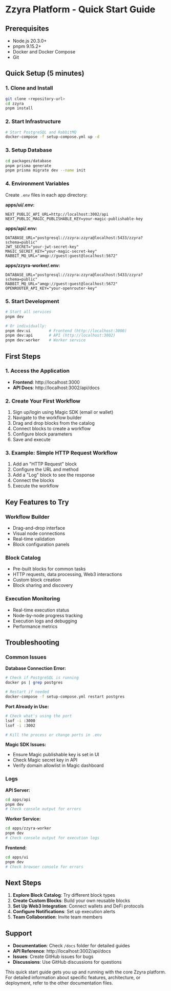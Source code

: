 # Zzyra Platform - Quick Start Guide

## Prerequisites

- Node.js 20.3.0+
- pnpm 9.15.2+
- Docker and Docker Compose
- Git

## Quick Setup (5 minutes)

### 1. Clone and Install

```bash
git clone <repository-url>
cd zzyra
pnpm install
```

### 2. Start Infrastructure

```bash
# Start PostgreSQL and RabbitMQ
docker-compose -f setup-compose.yml up -d
```

### 3. Setup Database

```bash
cd packages/database
pnpm prisma generate
pnpm prisma migrate dev --name init
```

### 4. Environment Variables

Create `.env` files in each app directory:

**apps/ui/.env:**

```env
NEXT_PUBLIC_API_URL=http://localhost:3002/api
NEXT_PUBLIC_MAGIC_PUBLISHABLE_KEY=your-magic-publishable-key
```

**apps/api/.env:**

```env
DATABASE_URL="postgresql://zzyra:zzyra@localhost:5433/zzyra?schema=public"
JWT_SECRET="your-jwt-secret-key"
MAGIC_SECRET_KEY="your-magic-secret-key"
RABBIT_MQ_URL="amqp://guest:guest@localhost:5672"
```

**apps/zzyra-worker/.env:**

```env
DATABASE_URL="postgresql://zzyra:zzyra@localhost:5433/zzyra?schema=public"
RABBIT_MQ_URL="amqp://guest:guest@localhost:5672"
OPENROUTER_API_KEY="your-openrouter-key"
```

### 5. Start Development

```bash
# Start all services
pnpm dev

# Or individually:
pnpm dev:ui        # Frontend (http://localhost:3000)
pnpm dev:api       # API (http://localhost:3002)
pnpm dev:worker    # Worker service
```

## First Steps

### 1. Access the Application

- **Frontend**: http://localhost:3000
- **API Docs**: http://localhost:3002/api/docs

### 2. Create Your First Workflow

1. Sign up/login using Magic SDK (email or wallet)
2. Navigate to the workflow builder
3. Drag and drop blocks from the catalog
4. Connect blocks to create a workflow
5. Configure block parameters
6. Save and execute

### 3. Example: Simple HTTP Request Workflow

1. Add an "HTTP Request" block
2. Configure the URL and method
3. Add a "Log" block to see the response
4. Connect the blocks
5. Execute the workflow

## Key Features to Try

### Workflow Builder

- Drag-and-drop interface
- Visual node connections
- Real-time validation
- Block configuration panels

### Block Catalog

- Pre-built blocks for common tasks
- HTTP requests, data processing, Web3 interactions
- Custom block creation
- Block sharing and discovery

### Execution Monitoring

- Real-time execution status
- Node-by-node progress tracking
- Execution logs and debugging
- Performance metrics

## Troubleshooting

### Common Issues

**Database Connection Error:**

```bash
# Check if PostgreSQL is running
docker ps | grep postgres

# Restart if needed
docker-compose -f setup-compose.yml restart postgres
```

**Port Already in Use:**

```bash
# Check what's using the port
lsof -i :3000
lsof -i :3002

# Kill the process or change ports in .env
```

**Magic SDK Issues:**

- Ensure Magic publishable key is set in UI
- Check Magic secret key in API
- Verify domain allowlist in Magic dashboard

### Logs

**API Server:**

```bash
cd apps/api
pnpm dev
# Check console output for errors
```

**Worker Service:**

```bash
cd apps/zzyra-worker
pnpm dev
# Check console output for execution logs
```

**Frontend:**

```bash
cd apps/ui
pnpm dev
# Check browser console for errors
```

## Next Steps

1. **Explore Block Catalog**: Try different block types
2. **Create Custom Blocks**: Build your own reusable blocks
3. **Set Up Web3 Integration**: Connect wallets and DeFi protocols
4. **Configure Notifications**: Set up execution alerts
5. **Team Collaboration**: Invite team members

## Support

- **Documentation**: Check `/docs` folder for detailed guides
- **API Reference**: http://localhost:3002/api/docs
- **Issues**: Create GitHub issues for bugs
- **Discussions**: Use GitHub discussions for questions

This quick start guide gets you up and running with the core Zzyra platform. For detailed information about specific features, architecture, or deployment, refer to the other documentation files.
